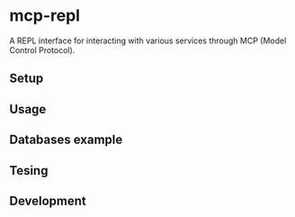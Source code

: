 # mcp-repl

A REPL interface for interacting with various services through MCP (Model Control Protocol).

## Setup

## Usage 


## Databases example 

## Tesing 

## Development
